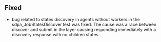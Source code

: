 ## Fixed
- bug related to states discovery in agents without workers in the 
  sdpa_JobStatesDiscover test was fixed. The cause was a race between 
  discover and submit in the layer causing responding immediately with a 
  discovery response with no children states.
